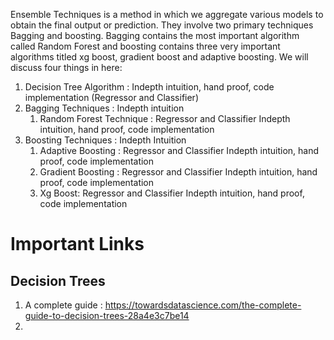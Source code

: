 Ensemble Techniques is a method in which we aggregate various models to obtain the final output or prediction. They involve two primary techniques Bagging
and boosting. Bagging contains the most important algorithm called Random Forest and boosting contains three very important algorithms titled xg boost, 
gradient boost and adaptive boosting. We will discuss four things in here: 

1. Decision Tree Algorithm : Indepth intuition, hand proof, code implementation (Regressor and Classifier)
2. Bagging Techniques : Indepth intuition
    1. Random Forest Technique : Regressor and Classifier Indepth intuition, hand proof, code implementation
3. Boosting Techniques : Indepth Intuition 
    1. Adaptive Boosting : Regressor and Classifier Indepth intuition, hand proof, code implementation
    2. Gradient Boosting : Regressor and Classifier Indepth intuition, hand proof, code implementation
    3. Xg Boost: Regressor and Classifier Indepth intuition, hand proof, code implementation
 

# Important Links 

## Decision Trees 

1. A complete guide : https://towardsdatascience.com/the-complete-guide-to-decision-trees-28a4e3c7be14
2. 
